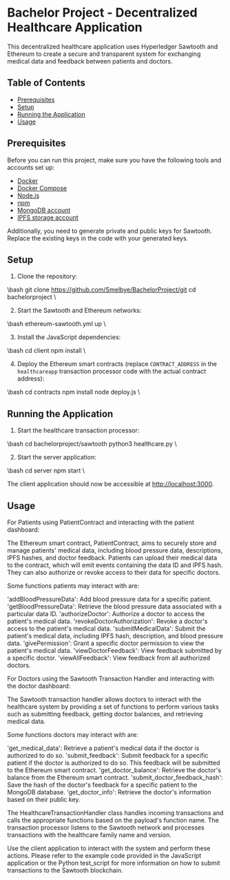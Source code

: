 # Bachelor Project - Decentralized Healthcare Application

This decentralized healthcare application uses Hyperledger Sawtooth and Ethereum to create a secure and transparent system for exchanging medical data and feedback between patients and doctors.

## Table of Contents
- [Prerequisites](#prerequisites)
- [Setup](#setup)
- [Running the Application](#running-the-application)
- [Usage](#usage)

## Prerequisites

Before you can run this project, make sure you have the following tools and accounts set up:

- [Docker](https://www.docker.com/get-started)
- [Docker Compose](https://docs.docker.com/compose/install/)
- [Node.js](https://nodejs.org/en/)
- [npm](https://www.npmjs.com/get-npm)
- [MongoDB account](https://www.mongodb.com/cloud/atlas/signup)
- [IPFS storage account](https://infura.io/register)

Additionally, you need to generate private and public keys for Sawtooth. Replace the existing keys in the code with your generated keys.

## Setup

1. Clone the repository:

\bash
git clone https://github.com/Smelbye/BachelorProject/git
cd bachelorproject
\

2. Start the Sawtooth and Ethereum networks:

\bash
ethereum-sawtooth.yml up
\

3. Install the JavaScript dependencies:

\bash
cd client
npm install
\

4. Deploy the Ethereum smart contracts (replace `CONTRACT_ADDRESS` in the `healthcareapp` transaction processor code with the actual contract address):

\bash
cd contracts
npm install
node deploy.js
\

## Running the Application

1. Start the healthcare transaction processor:

\bash
cd bachelorproject/sawtooth
python3 healthcare.py
\

2. Start the server application:

\bash
cd server
npm start
\

The client application should now be accessible at [http://localhost:3000](http://localhost:3000).

## Usage

For Patients using PatientContract and interacting with the patient dashboard:

The Ethereum smart contract, PatientContract, aims to securely store and manage patients' medical data, including blood pressure data, descriptions, IPFS hashes, and doctor feedback. Patients can upload their medical data to the contract, which will emit events containing the data ID and IPFS hash. They can also authorize or revoke access to their data for specific doctors.

Some functions patients may interact with are:

'addBloodPressureData': Add blood pressure data for a specific patient.
'getBloodPressureData': Retrieve the blood pressure data associated with a particular data ID.
'authorizeDoctor': Authorize a doctor to access the patient's medical data.
'revokeDoctorAuthorization': Revoke a doctor's access to the patient's medical data.
'submitMedicalData': Submit the patient's medical data, including IPFS hash, description, and blood pressure data.
'givePermission': Grant a specific doctor permission to view the patient's medical data.
'viewDoctorFeedback': View feedback submitted by a specific doctor.
'viewAllFeedback': View feedback from all authorized doctors.


For Doctors using the Sawtooth Transaction Handler and interacting with the doctor dashboard:

The Sawtooth transaction handler allows doctors to interact with the healthcare system by providing a set of functions to perform various tasks such as submitting feedback, getting doctor balances, and retrieving medical data.

Some functions doctors may interact with are:

'get_medical_data': Retrieve a patient's medical data if the doctor is authorized to do so.
'submit_feedback': Submit feedback for a specific patient if the doctor is authorized to do so. This feedback will be submitted to the Ethereum smart contract.
'get_doctor_balance': Retrieve the doctor's balance from the Ethereum smart contract.
'submit_doctor_feedback_hash': Save the hash of the doctor's feedback for a specific patient to the MongoDB database.
'get_doctor_info': Retrieve the doctor's information based on their public key.

The HealthcareTransactionHandler class handles incoming transactions and calls the appropriate functions based on the payload's function name. The transaction processor listens to the Sawtooth network and processes transactions with the healthcare family name and version.

Use the client application to interact with the system and perform these actions. Please refer to the example code provided in the JavaScript application or the Python test_script for more information on how to submit transactions to the Sawtooth blockchain.
